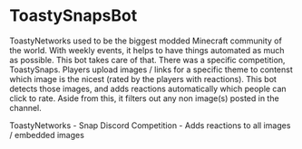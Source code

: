 # ToastySnapsBot

ToastyNetworks used to be the biggest modded Minecraft community of the world. With weekly events, it helps to have things automated as much as possible. 
This bot takes care of that. There was a specific competition, ToastySnaps. Players upload images / links for a specific theme to contenst which image 
is the nicest (rated by the players with reactions). This bot detects those images, and adds reactions automatically which people can click to rate.
Aside from this, it filters out any non image(s) posted in the channel.

ToastyNetworks - Snap Discord Competition - Adds reactions to all images / embedded images
